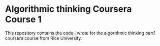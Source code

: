 # Algorithmic thinking Coursera Course 1

This repository contains the code I wrote for the algorithmic thinking part1 coursera course from Rice University.